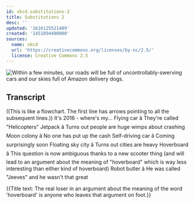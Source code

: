 ```yaml
---
id: xkcd.substitutions-2
title: Substitutions 2
desc: ''
updated: '1616125521409'
created: '1451894400000'
sources:
  name: xkcd
  url: 'https://creativecommons.org/licenses/by-nc/2.5/'
  license: Creative Commons 2.5
---
```

![Within a few minutes, our roads will be full of uncontrollably-swerving cars and our skies full of Amazon delivery dogs.](https://imgs.xkcd.com/comics/substitutions_2.png)

## Transcript
((This is like a flowchart. The first line has arrows pointing to all the subsequent lines.))
It's 2016 - where's my...
Flying car â They're called "Helicopters" 
Jetpack â Turns out people are huge wimps about crashing
Moon colony â No one has put up the cash
Self-driving car â Coming surprisingly soon
Floating sky city â Turns out cities are heavy
Hoverboard â This question is now ambiguous thanks to a new scooter thing (and will lead to an argument about the meaning of "hoverboard" which is way less interesting than either kind of hoverboard)
Robot butler â He was called "Jeeves" and he wasn't that great

{{Title text: The real loser in an argument about the meaning of the word 'hoverboard' is anyone who leaves that argument on foot.}}
